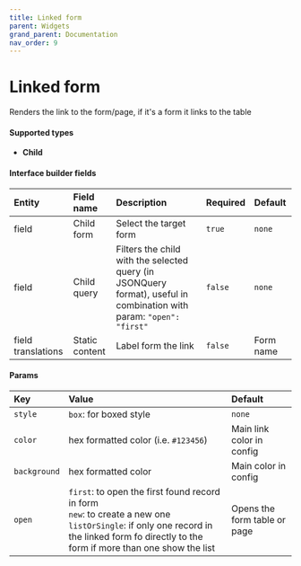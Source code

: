 ```yaml
---
title: Linked form
parent: Widgets
grand_parent: Documentation
nav_order: 9
---
```


# Linked form

Renders the link to the form/page, if it's a form it links to the table

#### Supported types
- **Child**

#### Interface builder fields

| Entity             | Field name        | Description       | Required       | Default       |
|:-------------------|:------------------|:------------------|:------------------|:------------------|
| field              | Child form        | Select the target form   | `true`           | `none`           |
| field              | Child query       | Filters the child with the selected query (in JSONQuery format), useful in combination with param: `"open": "first"`      | `false`           | `none`          |
| field translations | Static content    | Label form the link      | `false`           | Form name           |


#### Params

| Key          | Value                                                                                                                                                                                              | Default           |
|:-------------|:---------------------------------------------------------------------------------------------------------------------------------------------------------------------------------------------------|:------------------|
| `style`      | `box`: for boxed style                                                                                                                                                                             | `none`            |
| `color`      | hex formatted color (i.e. `#123456`)                                                                                                                                                               | Main link color in config            |
| `background` | hex formatted color                                                                                                                                                                                | Main color in config            |
| `open`       | `first`: to open the first found record in form<br/> `new`: to create a new one <br/> `listOrSingle`: if only one record in the linked form fo directly to the form if more than one show the list | Opens the form table or page            |

